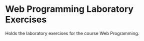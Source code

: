 # Web Programming Laboratory Exercises

Holds the laboratory exercises for the course Web Programming.
